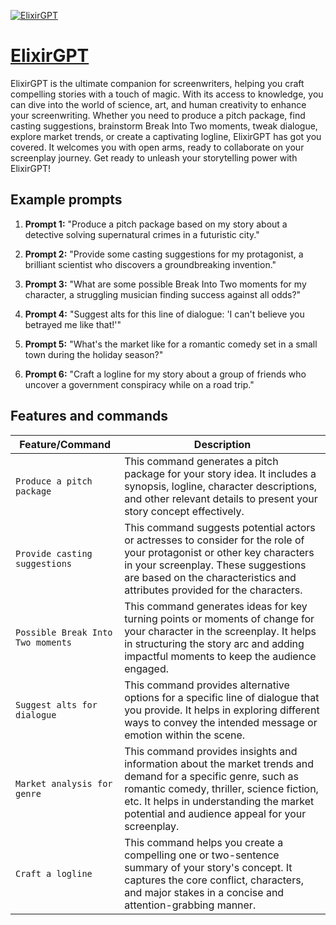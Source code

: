 [![ElixirGPT](https://files.oaiusercontent.com/file-1ZtSWY9djtNYHJdO8IfrHN5O?se=2123-10-16T18%3A06%3A24Z&sp=r&sv=2021-08-06&sr=b&rscc=max-age%3D31536000%2C%20immutable&rscd=attachment%3B%20filename%3D8c142d7c-c5cc-492f-84ec-1112ba610077.png&sig=izTMB7i4zbAmB0VH%2BpFIYu5r3KGQcttJ03rkHotuucY%3D)](https://chat.openai.com/g/g-u2nOruX2h-elixirgpt)

# [ElixirGPT](https://chat.openai.com/g/g-u2nOruX2h-elixirgpt)

ElixirGPT is the ultimate companion for screenwriters, helping you craft compelling stories with a touch of magic. With its access to knowledge, you can dive into the world of science, art, and human creativity to enhance your screenwriting. Whether you need to produce a pitch package, find casting suggestions, brainstorm Break Into Two moments, tweak dialogue, explore market trends, or create a captivating logline, ElixirGPT has got you covered. It welcomes you with open arms, ready to collaborate on your screenplay journey. Get ready to unleash your storytelling power with ElixirGPT!

## Example prompts

1. **Prompt 1:** "Produce a pitch package based on my story about a detective solving supernatural crimes in a futuristic city."

2. **Prompt 2:** "Provide some casting suggestions for my protagonist, a brilliant scientist who discovers a groundbreaking invention."

3. **Prompt 3:** "What are some possible Break Into Two moments for my character, a struggling musician finding success against all odds?"

4. **Prompt 4:** "Suggest alts for this line of dialogue: 'I can't believe you betrayed me like that!'"

5. **Prompt 5:** "What's the market like for a romantic comedy set in a small town during the holiday season?"

6. **Prompt 6:** "Craft a logline for my story about a group of friends who uncover a government conspiracy while on a road trip."

## Features and commands

| Feature/Command | Description |
| --- | --- |
| `Produce a pitch package` | This command generates a pitch package for your story idea. It includes a synopsis, logline, character descriptions, and other relevant details to present your story concept effectively. |
| `Provide casting suggestions` | This command suggests potential actors or actresses to consider for the role of your protagonist or other key characters in your screenplay. These suggestions are based on the characteristics and attributes provided for the characters. |
| `Possible Break Into Two moments` | This command generates ideas for key turning points or moments of change for your character in the screenplay. It helps in structuring the story arc and adding impactful moments to keep the audience engaged. |
| `Suggest alts for dialogue` | This command provides alternative options for a specific line of dialogue that you provide. It helps in exploring different ways to convey the intended message or emotion within the scene. |
| `Market analysis for genre` | This command provides insights and information about the market trends and demand for a specific genre, such as romantic comedy, thriller, science fiction, etc. It helps in understanding the market potential and audience appeal for your screenplay. |
| `Craft a logline` | This command helps you create a compelling one or two-sentence summary of your story's concept. It captures the core conflict, characters, and major stakes in a concise and attention-grabbing manner. |